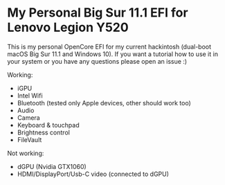 My Personal Big Sur 11.1 EFI for Lenovo Legion Y520
=============

This is my personal OpenCore EFI for my current hackintosh (dual-boot macOS Big Sur 11.1 and Windows 10). If you want a tutorial how to use it in your system or you have any questions please open an issue :)

Working:
- iGPU
- Intel Wifi
- Bluetooth (tested only Apple devices, other should work too)
- Audio
- Camera
- Keyboard & touchpad
- Brightness control
- FileVault

Not working:
- dGPU (Nvidia GTX1060)
- HDMI/DisplayPort/Usb-C video (connected to dGPU)
